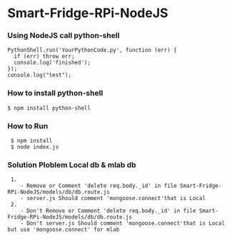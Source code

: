 # Smart-Fridge-RPi-NodeJS

### Using NodeJS call python-shell
```
PythonShell.run('YourPythonCode.py', function (err) {
  if (err) throw err;
  console.log('finished');
});
console.log("test");
```
### How to install python-shell
```
$ npm install python-shell
```
### How to Run
```
 $ npm install
 $ node index.js

```
### Solution Ploblem Local db & mlab db
```
 1.
	- Remove or Comment 'delete req.body._id' in file Smart-Fridge-RPi-NodeJS/models/db/db.route.js
   	- server.js Should comment 'mongoose.connect'that is Local
 2.
	- Don't Remove or Comment 'delete req.body._id' in file Smart-Fridge-RPi-NodeJS/models/db/db.route.js
	- Don't server.js Should comment 'mongoose.connect'that is Local but use 'mongoose.connect' for mlab
```

